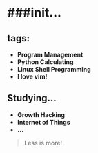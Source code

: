 # ###init...
## tags:
* **Program Management**
* **Python Calculating**
* **Linux Shell Programming**
* **I love vim!**

## Studying...
* **Growth Hacking**
* **Internet of Things**
* **...**

> Less is more!
